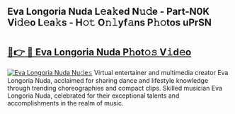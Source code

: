 ## Eva Longoria Nuda L𝚎a𝚔ed N𝚞𝚍e - Part-N0K Vi𝚍𝚎o L𝚎a𝚔s - H𝚘𝚝 O𝚗𝚕yf𝚊ns P𝚑𝚘tos uPrSN

# <h2><a href="http://kf3jcd.oniu.top/?m=Eva+Longoria+Nuda">🔗👉 🔴 Eva Longoria Nuda P𝚑ot𝚘𝚜 V𝚒d𝚎o</a></h2>

[![Eva Longoria Nuda Nu𝚍e𝚜](https://i.imgur.com/0qMVB7G.gif)](http://kf3jcd.oniu.top/?m=Eva+Longoria+Nuda)
Virtual entertainer and multimedia creator Eva Longoria Nuda, acclaimed for sharing dance and lifestyle knowledge through trending choreographies and compact clips. Skilled musician Eva Longoria Nuda, celebrated for their exceptional talents and accomplishments in the realm of music.  
